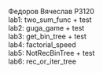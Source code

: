 Федоров Вячеслав
P3120<br>
lab1: two_sum_func + test<br>
lab2: guga_game + test<br>
lab3: get_bin_tree + test<br>
lab4: factorial_speed<br>
lab5: NotRecBinTree + test<br>
lab6: rec_or_iter_tree<br>
